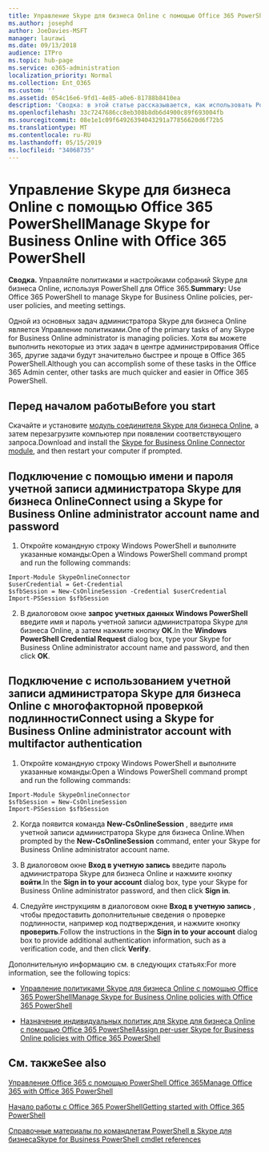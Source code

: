 ```yaml
---
title: Управление Skype для бизнеса Online с помощью Office 365 PowerShell
ms.author: josephd
author: JoeDavies-MSFT
manager: laurawi
ms.date: 09/13/2018
audience: ITPro
ms.topic: hub-page
ms.service: o365-administration
localization_priority: Normal
ms.collection: Ent_O365
ms.custom: ''
ms.assetid: 054c16e6-9fd1-4e85-a0e6-81788b8410ea
description: 'Сводка: в этой статье рассказывается, как использовать PowerShell в Office 365 для управления параметрами политик, индивидуальных политик для пользователей и собраний в Skype для бизнеса Online.'
ms.openlocfilehash: 33c7247686cc8eb308b8db6d4900c89f693004fb
ms.sourcegitcommit: 08e1e1c09f64926394043291a77856620d6f72b5
ms.translationtype: MT
ms.contentlocale: ru-RU
ms.lasthandoff: 05/15/2019
ms.locfileid: "34068735"
---
```

# <a name="manage-skype-for-business-online-with-office-365-powershell"></a><span data-ttu-id="3cf28-103">Управление Skype для бизнеса Online с помощью Office 365 PowerShell</span><span class="sxs-lookup"><span data-stu-id="3cf28-103">Manage Skype for Business Online with Office 365 PowerShell</span></span>

 <span data-ttu-id="3cf28-104">**Сводка.** Управляйте политиками и настройками собраний Skype для бизнеса Online, используя PowerShell для Office 365.</span><span class="sxs-lookup"><span data-stu-id="3cf28-104">**Summary:** Use Office 365 PowerShell to manage Skype for Business Online policies, per-user policies, and meeting settings.</span></span>
  
<span data-ttu-id="3cf28-105">Одной из основных задач администратора Skype для бизнеса Online является Управление политиками.</span><span class="sxs-lookup"><span data-stu-id="3cf28-105">One of the primary tasks of any Skype for Business Online administrator is managing policies.</span></span> <span data-ttu-id="3cf28-106">Хотя вы можете выполнить некоторые из этих задач в центре администрирования Office 365, другие задачи будут значительно быстрее и проще в Office 365 PowerShell.</span><span class="sxs-lookup"><span data-stu-id="3cf28-106">Although you can accomplish some of these tasks in the Office 365 Admin center, other tasks are much quicker and easier in Office 365 PowerShell.</span></span> 

## <a name="before-you-start"></a><span data-ttu-id="3cf28-107">Перед началом работы</span><span class="sxs-lookup"><span data-stu-id="3cf28-107">Before you start</span></span>

<span data-ttu-id="3cf28-108">Скачайте и установите [модуль соединителя Skype для бизнеса Online](https://www.microsoft.com/en-us/download/details.aspx?id=39366), а затем перезагрузите компьютер при появлении соответствующего запроса.</span><span class="sxs-lookup"><span data-stu-id="3cf28-108">Download and install the [Skype for Business Online Connector module](https://www.microsoft.com/en-us/download/details.aspx?id=39366), and then restart your computer if prompted.</span></span>


## <a name="connect-using-a-skype-for-business-online-administrator-account-name-and-password"></a><span data-ttu-id="3cf28-109">Подключение с помощью имени и пароля учетной записи администратора Skype для бизнеса Online</span><span class="sxs-lookup"><span data-stu-id="3cf28-109">Connect using a Skype for Business Online administrator account name and password</span></span>

1. <span data-ttu-id="3cf28-110">Откройте командную строку Windows PowerShell и выполните указанные команды:</span><span class="sxs-lookup"><span data-stu-id="3cf28-110">Open a Windows PowerShell command prompt and run the following commands:</span></span> 
    
  ```
  Import-Module SkypeOnlineConnector
  $userCredential = Get-Credential
  $sfbSession = New-CsOnlineSession -Credential $userCredential
  Import-PSSession $sfbSession
  ```

2. <span data-ttu-id="3cf28-111">В диалоговом окне **запрос учетных данных Windows PowerShell** введите имя и пароль учетной записи администратора Skype для бизнеса Online, а затем нажмите кнопку **ОК**.</span><span class="sxs-lookup"><span data-stu-id="3cf28-111">In the **Windows PowerShell Credential Request** dialog box, type your Skype for Business Online administrator account name and password, and then click **OK**.</span></span>


## <a name="connect-using-a-skype-for-business-online-administrator-account-with-multifactor-authentication"></a><span data-ttu-id="3cf28-112">Подключение с использованием учетной записи администратора Skype для бизнеса Online с многофакторной проверкой подлинности</span><span class="sxs-lookup"><span data-stu-id="3cf28-112">Connect using a Skype for Business Online administrator account with multifactor authentication</span></span>

1. <span data-ttu-id="3cf28-113">Откройте командную строку Windows PowerShell и выполните указанные команды:</span><span class="sxs-lookup"><span data-stu-id="3cf28-113">Open a Windows PowerShell command prompt and run the following commands:</span></span>

  ```
  Import-Module SkypeOnlineConnector
  $sfbSession = New-CsOnlineSession
  Import-PSSession $sfbSession
  ```

2. <span data-ttu-id="3cf28-114">Когда появится команда **New-CsOnlineSession** , введите имя учетной записи администратора Skype для бизнеса Online.</span><span class="sxs-lookup"><span data-stu-id="3cf28-114">When prompted by the **New-CsOnlineSession** command, enter your Skype for Business Online administrator account name.</span></span>

3. <span data-ttu-id="3cf28-115">В диалоговом окне **Вход в учетную запись** введите пароль администратора Skype для бизнеса Online и нажмите кнопку **войти**.</span><span class="sxs-lookup"><span data-stu-id="3cf28-115">In the **Sign in to your account** dialog box, type your Skype for Business Online administrator password, and then click **Sign in**.</span></span>

4. <span data-ttu-id="3cf28-116">Следуйте инструкциям в диалоговом окне **Вход в учетную запись** , чтобы предоставить дополнительные сведения о проверке подлинности, например код подтверждения, и нажмите кнопку **проверить**.</span><span class="sxs-lookup"><span data-stu-id="3cf28-116">Follow the instructions in the **Sign in to your account** dialog box to provide additional authentication information, such as a verification code, and then click **Verify**.</span></span>

<span data-ttu-id="3cf28-117">Дополнительную информацию см. в следующих статьях:</span><span class="sxs-lookup"><span data-stu-id="3cf28-117">For more information, see the following topics:</span></span>
  
- [<span data-ttu-id="3cf28-118">Управление политиками Skype для бизнеса Online с помощью Office 365 PowerShell</span><span class="sxs-lookup"><span data-stu-id="3cf28-118">Manage Skype for Business Online policies with Office 365 PowerShell</span></span>](manage-skype-for-business-online-policies-with-office-365-powershell.md)
    
- [<span data-ttu-id="3cf28-119">Назначение индивидуальных политик для Skype для бизнеса Online с помощью Office 365 PowerShell</span><span class="sxs-lookup"><span data-stu-id="3cf28-119">Assign per-user Skype for Business Online policies with Office 365 PowerShell</span></span>](assign-per-user-skype-for-business-online-policies-with-office-365-powershell.md)
    
## <a name="see-also"></a><span data-ttu-id="3cf28-120">См. также</span><span class="sxs-lookup"><span data-stu-id="3cf28-120">See also</span></span>

[<span data-ttu-id="3cf28-121">Управление Office 365 с помощью PowerShell Office 365</span><span class="sxs-lookup"><span data-stu-id="3cf28-121">Manage Office 365 with Office 365 PowerShell</span></span>](manage-office-365-with-office-365-powershell.md)
  
[<span data-ttu-id="3cf28-122">Начало работы с Office 365 PowerShell</span><span class="sxs-lookup"><span data-stu-id="3cf28-122">Getting started with Office 365 PowerShell</span></span>](getting-started-with-office-365-powershell.md)

[<span data-ttu-id="3cf28-123">Справочные материалы по командлетам PowerShell в Skype для бизнеса</span><span class="sxs-lookup"><span data-stu-id="3cf28-123">Skype for Business PowerShell cmdlet references</span></span>](https://docs.microsoft.com/powershell/module/skype/?view=skype-ps)

